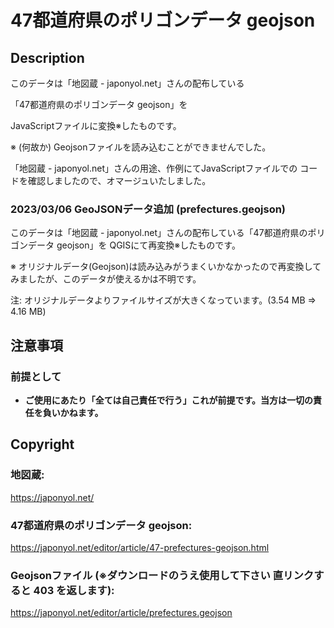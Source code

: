 # 47都道府県のポリゴンデータ geojson

## Description

このデータは「地図蔵 - japonyol.net」さんの配布している

「47都道府県のポリゴンデータ geojson」を

JavaScriptファイルに変換※したものです。

※ (何故か) Geojsonファイルを読み込むことができませんでした。

「地図蔵 - japonyol.net」さんの用途、作例にてJavaScriptファイルでの
コードを確認しましたので、オマージュいたしました。

### 2023/03/06 GeoJSONデータ追加 (prefectures.geojson)

このデータは「地図蔵 - japonyol.net」さんの配布している「47都道府県のポリゴンデータ geojson」を QGISにて再変換※したものです。

※ オリジナルデータ(Geojson)は読み込みがうまくいかなかったので再変換してみましたが、このデータが使えるかは不明です。

注: オリジナルデータよりファイルサイズが大きくなっています。(3.54 MB => 4.16 MB)

## 注意事項

### 前提として

- **ご使用にあたり「全ては自己責任で行う」これが前提です。当方は一切の責任を負いかねます。**

## Copyright

### 地図蔵:
https://japonyol.net/

### 47都道府県のポリゴンデータ geojson:
https://japonyol.net/editor/article/47-prefectures-geojson.html

### Geojsonファイル (※ダウンロードのうえ使用して下さい 直リンクすると 403 を返します):
https://japonyol.net/editor/article/prefectures.geojson
